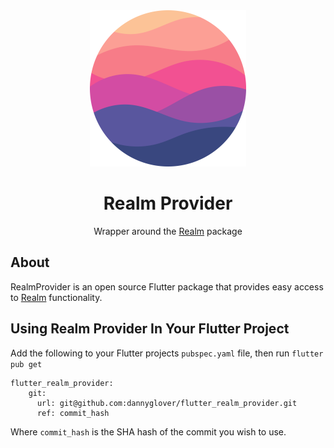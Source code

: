 <div align="center">
  <img src="github_images/logo.png" width="250" height="250">

  # Realm Provider

  Wrapper around the [Realm](https://realm.io/realm-flutter/) package
</div>

## About

RealmProvider is an open source Flutter package that provides easy access to [Realm](https://realm.io/realm-flutter/) functionality.

## Using Realm Provider In Your Flutter Project

Add the following to your Flutter projects `pubspec.yaml` file, then run `flutter pub get`

```
flutter_realm_provider:
    git: 
      url: git@github.com:dannyglover/flutter_realm_provider.git
      ref: commit_hash
```
Where `commit_hash` is the SHA hash of the commit you wish to use.
